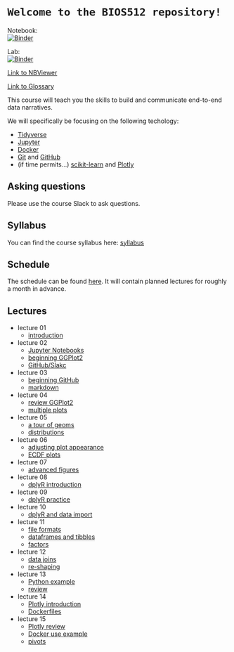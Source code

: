 # `Welcome to the BIOS512 repository!`

Notebook:  
[![Binder](https://mybinder.org/badge_logo.svg)](https://mybinder.org/v2/gh/chuckpr/BIOS512/main)

Lab:  
[![Binder](https://mybinder.org/badge_logo.svg)](https://mybinder.org/v2/gh/chuckpr/BIOS512/main?urlpath=lab)

[Link to NBViewer](https://nbviewer.jupyter.org/github/chuckpr/BIOS512/tree/main/)

[Link to Glossary](https://github.com/chuckpr/BIOS512/blob/main/GLOSSARY.md)

This course will teach you the skills to build and communicate end-to-end data
narratives.

We will specifically be focusing on the following techology:
- [Tidyverse](https://www.tidyverse.org)
- [Jupyter](https://jupyter.org/)
- [Docker](https://www.docker.com/)
- [Git](https://git-scm.com/) and [GitHub](https://github.com/)
- (if time permits...) [scikit-learn](https://scikit-learn.org) and [Plotly](https://plot.ly)

## Asking questions
Please use the course Slack to ask questions.

## Syllabus
You can find the course syllabus here: [syllabus](https://github.com/chuckpr/BIOS512/blob/main/SYLLABUS.md)

## Schedule
The schedule can be found [here](https://github.com/chuckpr/BIOS512/blob/main/SCHEDULE.md). It will contain planned lectures for roughly a month in advance.

## Lectures
- lecture 01
  - [introduction](https://nbviewer.jupyter.org/github/chuckpr/BIOS512/blob/main/lectures/01/01-lecture.ipynb)
- lecture 02
  - [Jupyter Notebooks](https://nbviewer.jupyter.org/github/chuckpr/BIOS512/blob/main/lectures/02/02_lecture_jupyter.ipynb)
  - [beginning GGPlot2](https://nbviewer.jupyter.org/github/chuckpr/BIOS512/blob/main/lectures/02/02_lecture_ggplot2.ipynb)
  - [GitHub/Slakc](https://nbviewer.jupyter.org/github/chuckpr/BIOS512/blob/main/lectures/02/02_lecture_slack_github.ipynb)
- lecture 03
  - [beginning GitHub](https://nbviewer.jupyter.org/github/chuckpr/BIOS512/blob/main/lectures/03/03_lecture_github.ipynb)
  - [markdown](https://nbviewer.jupyter.org/github/chuckpr/BIOS512/blob/main/lectures/03/03_lecture_markdown.ipynb)
- lecture 04
  - [review GGPlot2](https://nbviewer.jupyter.org/github/chuckpr/BIOS512/blob/main/lectures/04/04_review_ggplot2.ipynb)
  - [multiple plots](https://nbviewer.jupyter.org/github/chuckpr/BIOS512/blob/main/lectures/04/04_lecture_multiple_plots.ipynb)
- lecture 05
  - [a tour of geoms](https://nbviewer.jupyter.org/github/chuckpr/BIOS512/blob/main/lectures/05/05_tour_of_geoms.ipynb)
  - [distributions](https://nbviewer.jupyter.org/github/chuckpr/BIOS512/blob/main/lectures/05/05_plotting_distributions.ipynb)
- lecture 06
  - [adjusting plot appearance](https://nbviewer.jupyter.org/github/chuckpr/BIOS512/blob/main/lectures/06/06_adjusting_plot_appearance.ipynb)
  - [ECDF plots](https://nbviewer.jupyter.org/github/chuckpr/BIOS512/blob/main/lectures/06/06_ecdf_plots.ipynb)
- lecture 07
  - [advanced figures](https://nbviewer.jupyter.org/github/chuckpr/BIOS512/blob/main/lectures/07/07_advanced_figures.ipynb)
- lecture 08
  - [dplyR introduction](https://nbviewer.jupyter.org/github/chuckpr/BIOS512/blob/main/lectures/08/08_dplyr_introduction.ipynb)
- lecture 09
  - [dplyR practice](https://github.com/chuckpr/BIOS512/blob/main/in-class-exercises/09/09_dplyr_practice.ipynb)
- lecture 10
  - [dplyR and data import](https://nbviewer.jupyter.org/github/chuckpr/BIOS512/blob/main/lectures/10/10_more_dplyr.ipynb)
- lecture 11
  - [file formats](https://nbviewer.jupyter.org/github/chuckpr/BIOS512/blob/main/lectures/11/11_file_formats.ipynb)
  - [dataframes and tibbles](https://nbviewer.jupyter.org/github/chuckpr/BIOS512/blob/main/lectures/11/11_dataframes_and_tibbles.ipynb)
  - [factors](https://nbviewer.jupyter.org/github/chuckpr/BIOS512/blob/main/lectures/11/11_factors.ipynb)
- lecture 12
  - [data joins](https://nbviewer.jupyter.org/github/chuckpr/BIOS512/blob/main/lectures/12/12_joins.ipynb)
  - [re-shaping](https://nbviewer.jupyter.org/github/chuckpr/BIOS512/blob/main/lectures/12/12_reshaping_data.ipynb)
- lecture 13
  - [Python example](https://nbviewer.jupyter.org/github/chuckpr/BIOS512/blob/main/lectures/13/13_python_versus_R.ipynb)
  - [review](https://nbviewer.jupyter.org/github/chuckpr/BIOS512/blob/main/lectures/13/13_review_concepts.ipynb)
- lecture 14
  - [Plotly introduction](https://nbviewer.jupyter.org/github/chuckpr/BIOS512/blob/main/lectures/14/14_plotly_introduction.ipynb)
  - [Dockerfiles](https://nbviewer.jupyter.org/github/chuckpr/BIOS512/blob/main/lectures/14/14_stepping_through_a_Dockerfile.ipynb)
- lecture 15
  - [Plotly review](https://nbviewer.jupyter.org/github/chuckpr/BIOS512/blob/main/lectures/15/15_plotly_review.ipynb)
  - [Docker use example](https://nbviewer.jupyter.org/github/chuckpr/BIOS512/blob/main/lectures/15/15_Docker_in_action.ipynb)
  - [pivots](https://nbviewer.jupyter.org/github/chuckpr/BIOS512/blob/main/lectures/15/15_new_pivot_functions.ipynb)
